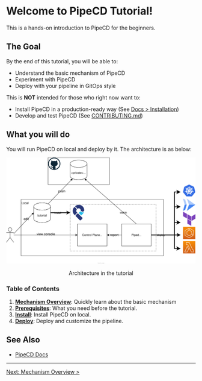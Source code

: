 # **Welcome to PipeCD Tutorial!**

This is a hands-on introduction to PipeCD for the beginners.

<!-- [Go to Japanese ver](content/ja/README.md) -->

## The Goal

By the end of this tutorial, you will be able to:
  - Understand the basic mechanism of PipeCD
  - Experiment with PipeCD
  - Deploy with your pipeline in GitOps style

This is **NOT** intended for those who right now want to:

- Install PipeCD in a production-ready way (See [Docs > Installation](https://pipecd.dev/docs/installation/))
- Develop and test PipeCD (See [CONTRIBUTING.md](https://github.com/pipe-cd/pipecd/blob/master/CONTRIBUTING.md))

## What you will do

You will run PipeCD on local and deploy by it. The architecture is as below:

![architecture on local](/images/architecture.svg)
<p align="center">Architecture in the tutorial</p>


### Table of Contents

1. [**Mechanism Overview**](content/en/10-overview/README.md): Quickly learn about the basic mechanism
2. [**Prerequisites**](content/en/20-prerequisites/README.md): What you need before the tutorial.
3. [**Install**](content/en/30-install/): Install PipeCD on local.
4. [**Deploy**](content/en/40-deploy/): Deploy and customize the pipeline.

## See Also

- [PipeCD Docs](https://pipecd.dev/docs/)

---

[Next: Mechanism Overview >](content/en/10-overview/README.md)
